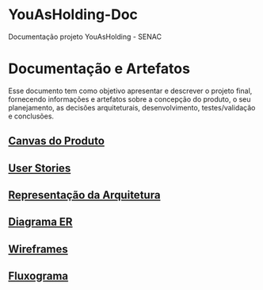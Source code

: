 # YouAsHolding-Doc
Documentação projeto YouAsHolding - SENAC

# Documentação e Artefatos

Esse documento tem como objetivo apresentar e descrever o projeto final, fornecendo informações e artefatos sobre a concepção do produto, o seu planejamento, as decisões arquiteturais, desenvolvimento, testes/validação e conclusões.

## [Canvas do Produto](canvas-do-produto.md)

## [User Stories](user-stories.md)

## [Representação da Arquitetura](arquitetura.md) 

## [Diagrama ER](diagrama_er.md)

## [Wireframes](wireframes.md)

## [Fluxograma](fluxograma.md)
